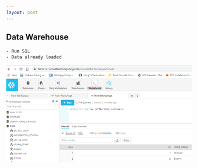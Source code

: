 ```yaml
---
layout: post
---
```

## Data Warehouse
    - Run SQL
    - Data already loaded

![Picture example](images/datawarehouse_small.png)